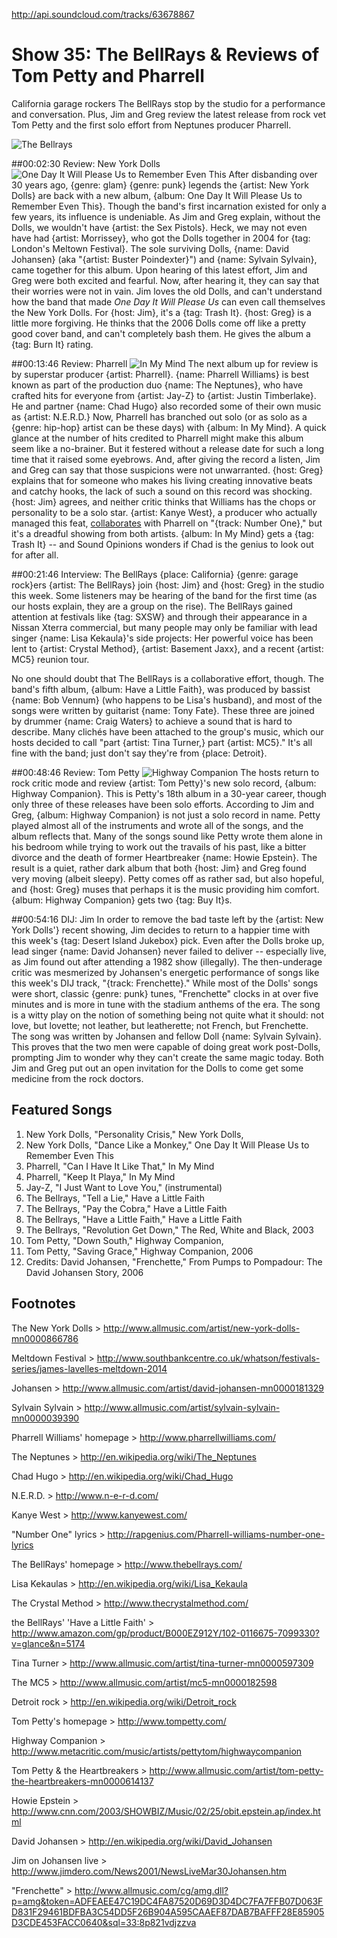 

http://api.soundcloud.com/tracks/63678867

# Show 35: The BellRays & Reviews of Tom Petty and Pharrell
California garage rockers The BellRays stop by the studio for a performance and conversation. Plus, Jim and Greg review the latest release from rock vet Tom Petty and the first solo effort from Neptunes producer Pharrell.

![The Bellrays](http://static.soundopinions.org/images/2006/bellrays.jpg)

##00:02:30 Review: New York Dolls
![One Day It Will Please Us to Remember Even This](http://is2.mzstatic.com/image/thumb/Music/v4/cd/01/13/cd011349-2ac8-4139-34d2-c29e4f0d349f/source/600x600bb.jpg "81689/214472611")
After disbanding over 30 years ago, {genre: glam} {genre: punk} legends the {artist: New York Dolls} are back with a new album, {album: One Day It Will Please Us to Remember Even This}. Though the band's first incarnation existed for only a few years, its influence is undeniable. As Jim and Greg explain, without the Dolls, we wouldn't have {artist: the Sex Pistols}. Heck, we may not even have had {artist: Morrissey}, who got the Dolls together in 2004 for {tag: London's Meltown Festival}. The sole surviving Dolls, {name: David Johansen} (aka "{artist: Buster Poindexter}") and {name: Sylvain Sylvain}, came together for this album. Upon hearing of this latest effort, Jim and Greg were both excited and fearful. Now, after hearing it, they can say that their worries were not in vain. Jim loves the old Dolls, and can't understand how the band that made *One Day It Will Please Us* can even call themselves the New York Dolls. For {host: Jim}, it's a {tag: Trash It}. {host: Greg} is a little more forgiving. He thinks that the 2006 Dolls come off like a pretty good cover band, and can't completely bash them. He gives the album a {tag: Burn It} rating.

##00:13:46 Review: Pharrell
![In My Mind](http://is4.mzstatic.com/image/thumb/Music/v4/e0/55/bf/e055bf9b-2fc8-78dd-f7ec-09aca9ea0d5b/source/600x600bb.jpg "1361068/471064540")
The next album up for review is by superstar producer {artist: Pharrell}. {name: Pharrell Williams} is best known as part of the production duo {name: The Neptunes}, who have crafted hits for everyone from {artist: Jay-Z} to {artist: Justin Timberlake}. He and partner {name: Chad Hugo} also recorded some of their own music as {artist: N.E.R.D.} Now, Pharrell has branched out solo (or as solo as a {genre: hip-hop} artist can be these days) with {album: In My Mind}. A quick glance at the number of hits credited to Pharrell might make this album seem like a no-brainer. But it festered without a release date for such a long time that it raised some eyebrows. And, after giving the record a listen, Jim and Greg can say that those suspicions were not unwarranted. {host: Greg} explains that for someone who makes his living creating innovative beats and catchy hooks, the lack of such a sound on this record was shocking. {host: Jim} agrees, and neither critic thinks that Williams has the chops or personality to be a solo star. {artist: Kanye West}, a producer who actually managed this feat, [collaborates](http://rapgenius.com/Pharrell-williams-number-one-lyrics) with Pharrell on "{track: Number One}," but it's a dreadful showing from both artists. {album: In My Mind} gets a {tag: Trash It} -- and Sound Opinions wonders if Chad is the genius to look out for after all. 

##00:21:46 Interview: The BellRays
{place: California} {genre: garage rock}ers {artist: The BellRays} join {host: Jim} and {host: Greg} in the studio this week. Some listeners may be hearing of the band for the first time (as our hosts explain, they are a group on the rise). The BellRays gained attention at festivals like {tag: SXSW} and through their appearance in a Nissan Xterra commercial, but many people may only be familiar with lead singer {name: Lisa Kekaula}'s side projects: Her powerful voice has been lent to {artist: Crystal Method}, {artist: Basement Jaxx}, and a recent {artist: MC5} reunion tour.

No one should doubt that The BellRays is a collaborative effort, though. The band's fifth album, {album: Have a Little Faith}, was produced by bassist {name: Bob Vennum} (who happens to be Lisa's husband), and most of the songs were written by guitarist {name: Tony Fate}. These three are joined by drummer {name: Craig Waters} to achieve a sound that is hard to describe. Many clichés have been attached to the group's music, which our hosts decided to call "part {artist: Tina Turner,} part {artist: MC5}." It's all fine with the band; just don't say they're from {place: Detroit}. 

##00:48:46 Review: Tom Petty
![Highway Companion](http://is4.mzstatic.com/image/thumb/Music/v4/c6/9f/39/c69f3901-6e13-4307-4859-f99a121cfe63/source/600x600bb.jpg "5072272/891205919")
The hosts return to rock critic mode and review {artist: Tom Petty}'s new solo record, {album: Highway Companion}. This is Petty's 18th album in a 30-year career, though only three of these releases have been solo efforts. According to Jim and Greg, {album: Highway Companion} is not just a solo record in name. Petty played almost all of the instruments and wrote all of the songs, and the album reflects that. Many of the songs sound like Petty wrote them alone in his bedroom while trying to work out the travails of his past, like a bitter divorce and the death of former Heartbreaker {name: Howie Epstein}. The result is a quiet, rather dark album that both {host: Jim} and Greg found very moving (albeit sleepy). Petty comes off as rather sad, but also hopeful, and {host: Greg} muses that perhaps it is the music providing him comfort. {album: Highway Companion} gets two {tag: Buy It}s.

##00:54:16 DIJ: Jim
In order to remove the bad taste left by the {artist: New York Dolls'} recent showing, Jim decides to return to a happier time with this week's {tag: Desert Island Jukebox} pick. Even after the Dolls broke up, lead singer {name: David Johansen} never failed to deliver -- especially live, as Jim found out after attending a 1982 show (illegally). The then-underage critic was mesmerized by Johansen's energetic performance of songs like this week's DIJ track, "{track: Frenchette}." While most of the Dolls' songs were short, classic {genre: punk} tunes, "Frenchette" clocks in at over five minutes and is more in tune with the stadium anthems of the era. The song is a witty play on the notion of something being not quite what it should: not love, but lovette; not leather, but leatherette; not French, but Frenchette. The song was written by Johansen and fellow Doll {name: Sylvain Sylvain}. This proves that the two men were capable of doing great work post-Dolls, prompting Jim to wonder why they can't create the same magic today. Both Jim and Greg put out an open invitation for the Dolls to come get some medicine from the rock doctors.

## Featured Songs
1. New York Dolls, "Personality Crisis," New York Dolls,
2. New York Dolls, "Dance Like a Monkey," One Day It Will Please Us to Remember Even This
3. Pharrell, "Can I Have It Like That," In My Mind
4. Pharrell, "Keep It Playa," In My Mind
5. Jay-Z, "I Just Want to Love You," (instrumental)
6. The Bellrays, "Tell a Lie," Have a Little Faith
7. The Bellrays, "Pay the Cobra," Have a Little Faith
8. The Bellrays, "Have a Little Faith," Have a Little Faith
9. The Bellrays, "Revolution Get Down," The Red, White and Black, 2003
10. Tom Petty, "Down South," Highway Companion, 
11. Tom Petty, "Saving Grace," Highway Companion, 2006
12. Credits: David Johansen, "Frenchette," From Pumps to Pompadour: The David Johansen Story, 2006

## Footnotes
The New York Dolls > http://www.allmusic.com/artist/new-york-dolls-mn0000866786

Meltdown Festival > http://www.southbankcentre.co.uk/whatson/festivals-series/james-lavelles-meltdown-2014

Johansen > http://www.allmusic.com/artist/david-johansen-mn0000181329

Sylvain Sylvain > http://www.allmusic.com/artist/sylvain-sylvain-mn0000039390

Pharrell Williams' homepage > http://www.pharrellwilliams.com/

The Neptunes > http://en.wikipedia.org/wiki/The_Neptunes

Chad Hugo > http://en.wikipedia.org/wiki/Chad_Hugo

N.E.R.D. > http://www.n-e-r-d.com/

Kanye West > http://www.kanyewest.com/

"Number One" lyrics > http://rapgenius.com/Pharrell-williams-number-one-lyrics

The BellRays' homepage > http://www.thebellrays.com/

Lisa Kekaulas > http://en.wikipedia.org/wiki/Lisa_Kekaula

The Crystal Method > http://www.thecrystalmethod.com/

the BellRays' 'Have a Little Faith' > http://www.amazon.com/gp/product/B000EZ912Y/102-0116675-7099330?v=glance&n=5174

Tina Turner > http://www.allmusic.com/artist/tina-turner-mn0000597309

The MC5 > http://www.allmusic.com/artist/mc5-mn0000182598

Detroit rock > http://en.wikipedia.org/wiki/Detroit_rock

Tom Petty's homepage > http://www.tompetty.com/

Highway Companion > http://www.metacritic.com/music/artists/pettytom/highwaycompanion

Tom Petty & the Heartbreakers > http://www.allmusic.com/artist/tom-petty-the-heartbreakers-mn0000614137

Howie Epstein > http://www.cnn.com/2003/SHOWBIZ/Music/02/25/obit.epstein.ap/index.html

David Johansen > http://en.wikipedia.org/wiki/David_Johansen

Jim on Johansen live > http://www.jimdero.com/News2001/NewsLiveMar30Johansen.htm

"Frenchette" > http://www.allmusic.com/cg/amg.dll?p=amg&token=ADFEAEE47C19DC4FA87520D69D3D4DC7FA7FFB07D063FD831F29461BDFBA3C54DD5F26B904A595CAAEF87DAB7BAFFF28E85905D3CDE453FACC0640&sql=33:8p821vdjzzva